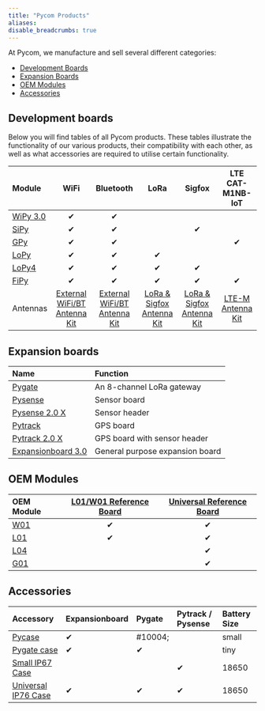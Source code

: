 ```yaml
---
title: "Pycom Products"
aliases:
disable_breadcrumbs: true
---
```


At Pycom, we manufacture and sell several different categories:

* [Development Boards](#development-boards)
* [Expansion Boards](#expansion-boards)
* [OEM Modules](#oem-modules)
* [Accessories](#accessories)

## Development boards


Below you will find tables of all Pycom products. These tables illustrate the functionality of our various products, their compatibility with each other, as well as what accessories are required to utilise certain functionality.

| Module | WiFi | Bluetooth | LoRa | Sigfox | LTE CAT-M1NB-IoT |
| :--- | :---: | :---: | :---: | :---: | :---: |
| [WiPy 3.0](/datasheets/development/wipy3) | &#10004; | &#10004; |  |  |  |
| [SiPy](/datasheets/development/sipy) | &#10004; | &#10004; |  | &#10004; |  |
| [GPy](/datasheets/development/gpy) | &#10004; | &#10004; |  |  | &#10004; |
| [LoPy](/datasheets/development/lopy) | &#10004; | &#10004; | &#10004; |  |  |
| [LoPy4](/datasheets/development/lopy4) | &#10004; | &#10004; | &#10004; | &#10004; |  |
| [FiPy](/datasheets/development/fipy) | &#10004; | &#10004; | &#10004; | &#10004; | &#10004; |
| Antennas | [External WiFi/BT Antenna Kit](https://pycom.io/product/external-wifi-antenna/) | [External WiFi/BT Antenna Kit](https://pycom.io/product/external-wifi-antenna/) | [LoRa & Sigfox Antenna Kit](https://pycom.io/product/lora-antenna-kit/) | [LoRa & Sigfox Antenna Kit](https://pycom.io/product/lora-antenna-kit/) | [LTE-M Antenna Kit](https://pycom.io/product/lte-m-antenna-kit/) |

## Expansion boards
| Name | Function |
| :---  | :---  |
| [Pygate](/datasheets/expansionboards/pygate/) | An 8-channel LoRa gateway |
| [Pysense](/datasheets/expansionboards/pysense/) | Sensor board |
| [Pysense 2.0 X](/datasheets/expansionboards/pysense2/) | Sensor header |
| [Pytrack](/datasheets/expansionboards/pytrack/) | GPS board|
| [Pytrack 2.0 X](/datasheets/expansionboards/pytrack2/) | GPS board with sensor header |
| [Expansionboard 3.0](/datasheets/expansionboards/expansion3/) | General purpose expansion board |

## OEM Modules

| OEM Module | [L01/W01 Reference Board](/datasheets/oem/l01_reference) | [Universal Reference Board](/datasheets/oem/universal_reference) |
| :--- | :---: | :---: |
| [W01](/datasheets/oem/w01) | &#10004; | &#10004; |
| [L01](/datasheets/oem/l01) | &#10004; | &#10004; |
| [L04](/datasheets/oem/l04) |  | &#10004; |
| [G01](/datasheets/oem/g01) |  | &#10004; |


## Accessories

| Accessory | Expansionboard | Pygate | Pytrack / Pysense | Battery Size |
| :--- | :--- | :--- | :--- | :--- |
[Pycase](https://pycom.io/product/pycase-clear/) | &#10004; | #10004; | | small |
[Pygate case](https://pycom.io/product/pygate-case/) |  &#10004; | &#10004; | | tiny |
[Small IP67 Case](https://pycom.io/product/ip67-case-for-pysense-pytrack/) |  | | &#10004;| 18650 |
[Universal IP76 Case](https://pycom.io/product/universal-ip67-case/) |  &#10004; |  &#10004; | &#10004;| 18650 |